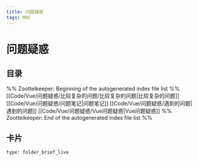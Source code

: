```yaml
---
title: 问题疑惑
tags: MOC
---
```

# 问题疑惑

## 目录



%% Zoottelkeeper: Beginning of the autogenerated index file list  %%
 [[Code/Vue/问题疑惑/比较复杂的问题/比较复杂的问题|比较复杂的问题]]
 [[Code/Vue/问题疑惑/问题笔记|问题笔记]]
 [[Code/Vue/问题疑惑/遇到的问题|遇到的问题]]
 [[Code/Vue/问题疑惑/Vue问题疑惑|Vue问题疑惑]]
%% Zoottelkeeper: End of the autogenerated index file list  %%












## 卡片

```ccard
type: folder_brief_live
```



















